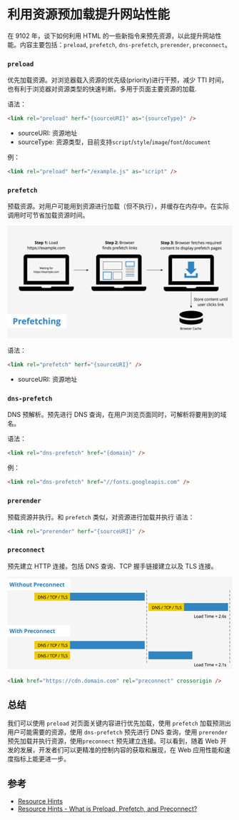 # 利用资源预加载提升网站性能

在 9102 年，谈下如何利用 HTML 的一些新指令来预先资源，以此提升网站性能。内容主要包括：`preload`, `prefetch`, `dns-prefetch`, `prerender`, `preconnect`。

### `preload`

优先加载资源。对浏览器载入资源的优先级(priority)进行干预，减少 TTI 时间，也有利于浏览器对资源类型的快速判断。多用于页面主要资源的加载.

语法：

```html
<link rel="preload" herf="{sourceURI}" as="{sourceType}" />
```

- sourceURI: 资源地址
- sourceType: 资源类型，目前支持`script`/`style`/`image`/`font`/`document`

例：

```html
<link rel="preload" herf="/example.js" as="script" />
```

### `prefetch`

预载资源。对用户可能用到资源进行加载（但不执行），并缓存在内存中。在实际调用时可节省加载资源时间。

![Prefetch resource](./img/prefetching.png)

语法：

```html
<link rel="prefetch" herf="{sourceURI}" />
```

- sourceURI: 资源地址

### `dns-prefetch`

DNS 预解析。预先进行 DNS 查询，在用户浏览页面同时，可解析将要用到的域名。

语法：

```html
<link rel="dns-prefetch" href="{domain}" />
```

例：

```html
<link rel="dns-prefetch" href="//fonts.googleapis.com" />
```

### `prerender`

预载资源并执行。和 `prefetch` 类似，对资源进行加载并执行
语法：

```html
<link rel="prerender" herf="{sourceURI}" />
```

### `preconnect`

预先建立 HTTP 连接。包括 DNS 查询、TCP 握手链接建立以及 TLS 连接。

![Preconnect](./img/preconnect.png)

```html
<link href="https://cdn.domain.com" rel="preconnect" crossorigin />
```

## 总结

我们可以使用 `preload` 对页面关键内容进行优先加载，使用 `prefetch` 加载预测出用户可能需要的资源，使用 `dns-prefetch` 预先进行 DNS 查询，使用 `prerender` 预先加载并执行资源，使用`preconnect` 预先建立连接。可以看到，随着 Web 开发的发展，开发者们可以更精准的控制内容的获取和展现，在 Web 应用性能和速度指标上能更进一步。

## 参考

- [Resource Hints](https://www.w3.org/TR/resource-hints/)
- [Resource Hints - What is Preload, Prefetch, and Preconnect?](https://www.keycdn.com/blog/resource-hints)
